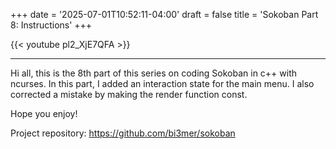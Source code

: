 +++
date = '2025-07-01T10:52:11-04:00'
draft = false
title = 'Sokoban Part 8: Instructions'
+++

{{< youtube pl2_XjE7QFA >}}

----

Hi all, this is the 8th part of this series on coding Sokoban in c++ with ncurses. In this part, I added an interaction state for the main menu. I also corrected a mistake by making the render function const.

Hope you enjoy!

Project repository: https://github.com/bi3mer/sokoban
